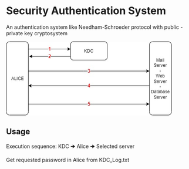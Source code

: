 # Security Authentication System
An authentication system like Needham-Schroeder protocol with public - private key cryptosystem

![alt text](https://github.com/eceomurtay/Security-Authentication-System/blob/main/scenario.jpg)


## Usage
Execution sequence: KDC 🠊 Alice 🠊 Selected server

Get requested password in Alice from KDC_Log.txt
